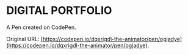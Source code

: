 # DIGITAL PORTFOLIO 

A Pen created on CodePen.

Original URL: [https://codepen.io/dqxrigdl-the-animator/pen/ogjadye](https://codepen.io/dqxrigdl-the-animator/pen/ogjadye).

